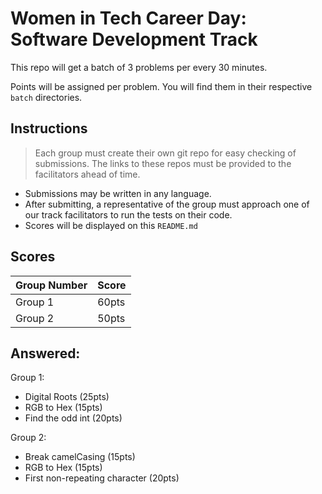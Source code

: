 # Women in Tech Career Day: Software Development Track

This repo will get a batch of 3 problems per every 30 minutes.

Points will be assigned per problem. You will find them in their respective `batch` directories.

## Instructions

> Each group must create their own git repo for easy checking of submissions. The links to these repos must be provided to the facilitators ahead of time.

- Submissions may be written in any language.
- After submitting, a representative of the group must approach one of our track facilitators to run the tests on their code.
- Scores will be displayed on this `README.md`

## Scores

| Group Number | Score |
| --- | --- |
| Group 1 | 60pts |
| Group 2 | 50pts |


## Answered:

Group 1:
- Digital Roots (25pts)
- RGB to Hex (15pts)
- Find the odd int (20pts)

Group 2:
- Break camelCasing (15pts)
- RGB to Hex (15pts)
- First non-repeating character (20pts)
